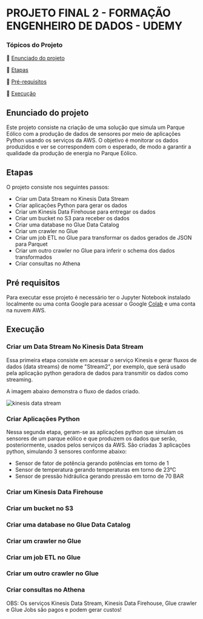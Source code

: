 # PROJETO FINAL 2 - FORMAÇÃO ENGENHEIRO DE DADOS - UDEMY

### Tópicos do Projeto

:small_blue_diamond: [Enunciado do projeto](#enunciado-do-projeto)

:small_blue_diamond: [Etapas](#etapas)

:small_blue_diamond: [Pré-requisitos](#pré-requisitos)

:small_blue_diamond: [Execução](#execução)


## Enunciado do projeto
Este projeto consiste na criação de uma solução que simula um Parque Eólico com a produção de dados de sensores por meio de aplicações Python usando os serviços da AWS. 
O objetivo é monitorar os dados produzidos e ver se correspondem com o esperado, de modo a garantir a qualidade da produção de energia no Parque Eólico. 

## Etapas
O projeto consiste nos seguintes passos:
  * Criar um Data Stream no Kinesis Data Stream
  * Criar aplicações Python para gerar os dados
  * Criar um Kinesis Data Firehouse para entregar os dados
  * Criar um bucket no S3 para receber os dados
  * Criar uma database no Glue Data Catalog
  * Criar um crawler no Glue 
  * Criar um job ETL no Glue para transformar os dados gerados de JSON para Parquet
  * Criar um outro crawler no Glue para inferir o schema dos dados transformados
  * Criar consultas no Athena


## Pré requisitos
Para executar esse projeto é necessário ter o Jupyter Notebook instalado localmente ou uma conta Google para acessar o Google [Colab](https://colab.research.google.com/) e uma conta na nuvem AWS.

## Execução

### Criar um Data Stream No Kinesis Data Stream

Essa primeira etapa consiste em acessar o serviço Kinesis e gerar fluxos de dados (data streams) de nome "Stream2", por exemplo, que será usado pela aplicação python geradora de dados para transmitir os dados como streaming. 

A imagem abaixo demonstra o fluxo de dados criado.

![kinesis data stream](https://user-images.githubusercontent.com/83982164/223455586-30472590-c2f9-494b-b255-e0f795fdccba.jpg)

### Criar Aplicações Python

Nessa segunda etapa, geram-se as aplicações python que simulam os sensores de um parque eólico e que produzem os dados que serão, posteriormente, usados pelos serviços da AWS.
São criadas 3 aplicações python, simulando 3 sensores conforme abaixo:
 * Sensor de fator de potência gerando potências em torno de 1
 * Sensor de temperatura gerando temperaturas em torno de 23°C
 * Sensor de pressão hidráulica gerando pressão em torno de 70 BAR

### Criar um Kinesis Data Firehouse


### Criar um bucket no S3


### Criar uma database no Glue Data Catalog


### Criar um crawler no Glue 

### Criar um job ETL no Glue


### Criar um outro crawler no Glue


### Criar consultas no Athena



OBS: Os serviços Kinesis Data Stream, Kinesis Data Firehouse, Glue crawler e Glue Jobs são pagos e podem gerar custos!
